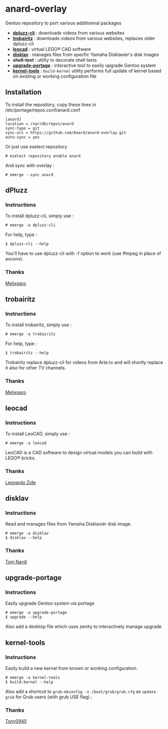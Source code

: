 # anard-overlay
Gentoo repository to port various additionnal packages
- [**dpluzz-cli**](README.md#dpluzz) :
    downloads videos from various websites
- [**trobairitz**](README.md#trobairitz) :
    downloads videos from various websites, replaces older dpluzz-cli
- [**leocad**](README.md#leocad) :
    virtual LEGO® CAD software
- [**disklav**](README.md#disklav) :
    manages files from specfic Yamaha Disklavier's disk images
- **shell-text** :
    utility to decorate shell texts
- [**upgrade-portage**](README.md#upgrade-portage) :
    interactive tool to easily upgrade Gentoo system
- [**kernel-tools**](README.md#kernel-tools) :
    `build-kernel` utility performs full update of kernel based on existing or working configuration file
    
## Installation
To install the repository, copy these lines in /etc/portage/repos.conf/anard.conf
```
[anard]
location = /var/db/repos/anard
sync-type = git
sync-uri = https://github.com/Anard/anard-overlay.git
auto-sync = yes
```

Or just use eselect repository
```
# eselect repository enable anard
```

And sync with overlay :

```
# emerge --sync anard
```

## dPluzz
### Instructions
To install dpluzz-cli, simply use :
```
# emerge -a dpluzz-cli
```

For help, type :
```
$ dpluzz-cli --help
```

You'll have to use dpluzz-cli with -f option to work (use ffmpeg in place of avconv).

### Thanks
[Melixgaro](https://launchpad.net/~melixgaro)

## trobairitz
### Instructions
To install trobairitz, simply use :
```
# emerge -a trobairitz
```

For help, type :
```
$ trobairitz --help
```

Trobairitz replace dpluzz-cli for videos from Arte.tv and will shortly replace it also for other TV channels.

### Thanks
[Melixgaro](https://launchpad.net/~melixgaro)

## leocad
### Instructions
To install LeoCAD, simply use :
```
# emerge -a leocad
```

LeoCAD is a CAD software to design virtual models you can build with LEGO® bricks.

### Thanks
[Leonardo Zide](https://github.com/leozide)

## disklav
### Instructions
Read and manages files from Yamaha Disklavier disk image.
```
# emerge -a disklav
$ disklav --help
```
### Thanks
[Tom Nardi](https://github.com/MS3FGX/)

## upgrade-portage
### Instructions
Easily upgrade Gentoo system via portage
```
# emerge -a upgrade-portage
$ upgrade --help
```
Also add a desktop file which uses zenity to interactively manage upgrade

## kernel-tools
### Instructions
Easily build a new kernel from known or working configuration.
```
# emerge -a kernel-tools
$ build-kernel --help
```
Also add a shortcut to `grub-mkconfig -o /boot/grub/grub.cfg` as `update-grub` for Grub users (with grub USE flag) ;

### Thanks
[Tony0945](https://forums.gentoo.org/viewtopic-t-1135833.html)

